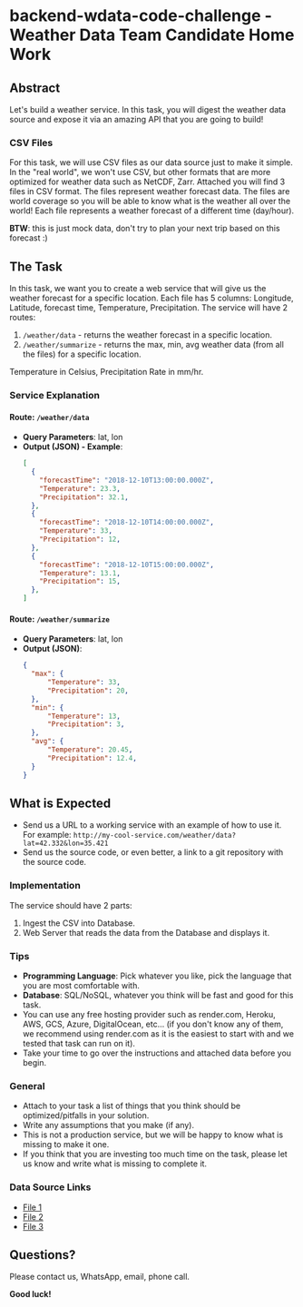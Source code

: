 # backend-wdata-code-challenge - Weather Data Team Candidate Home Work

## Abstract
Let's build a weather service. In this task, you will digest the weather data source and expose it via an amazing API that you are going to build!

### CSV Files
For this task, we will use CSV files as our data source just to make it simple. In the "real world", we won't use CSV, but other formats that are more optimized for weather data such as NetCDF, Zarr. Attached you will find 3 files in CSV format. The files represent weather forecast data. The files are world coverage so you will be able to know what is the weather all over the world! Each file represents a weather forecast of a different time (day/hour). 

**BTW**: this is just mock data, don't try to plan your next trip based on this forecast :)

## The Task
In this task, we want you to create a web service that will give us the weather forecast for a specific location. Each file has 5 columns: Longitude, Latitude, forecast time, Temperature, Precipitation. The service will have 2 routes:

1. `/weather/data` - returns the weather forecast in a specific location.
2. `/weather/summarize` - returns the max, min, avg weather data (from all the files) for a specific location.

Temperature in Celsius, Precipitation Rate in mm/hr.

### Service Explanation
#### Route: `/weather/data`
- **Query Parameters**: lat, lon
- **Output (JSON) - Example**:
    ```json
    [
      {
        "forecastTime": "2018-12-10T13:00:00.000Z",
        "Temperature": 23.3,
        "Precipitation": 32.1,
      },
      {
        "forecastTime": "2018-12-10T14:00:00.000Z",
        "Temperature": 33,
        "Precipitation": 12,
      },
      {
        "forecastTime": "2018-12-10T15:00:00.000Z",
        "Temperature": 13.1,
        "Precipitation": 15,
      },
    ]
    ```

#### Route: `/weather/summarize`
- **Query Parameters**: lat, lon
- **Output (JSON)**:
    ```json
    {
      "max": {
          "Temperature": 33,
          "Precipitation": 20,
      },
      "min": {
          "Temperature": 13,
          "Precipitation": 3,
      },
      "avg": {
          "Temperature": 20.45,
          "Precipitation": 12.4,
      }
    }
    ```

## What is Expected
- Send us a URL to a working service with an example of how to use it. For example: `http://my-cool-service.com/weather/data?lat=42.332&lon=35.421`
- Send us the source code, or even better, a link to a git repository with the source code.

### Implementation
The service should have 2 parts:
1. Ingest the CSV into Database.
2. Web Server that reads the data from the Database and displays it.

### Tips
- **Programming Language**: Pick whatever you like, pick the language that you are most comfortable with.
- **Database**: SQL/NoSQL, whatever you think will be fast and good for this task.
- You can use any free hosting provider such as render.com, Heroku, AWS, GCS, Azure, DigitalOcean, etc... (if you don't know any of them, we recommend using render.com as it is the easiest to start with and we tested that task can run on it).
- Take your time to go over the instructions and attached data before you begin.

### General
- Attach to your task a list of things that you think should be optimized/pitfalls in your solution.
- Write any assumptions that you make (if any).
- This is not a production service, but we will be happy to know what is missing to make it one.
- If you think that you are investing too much time on the task, please let us know and write what is missing to complete it.

### Data Source Links
- [File 1](https://storage.googleapis.com/tomorrow-external-access/Data-Team-Candidate-Home-Work-Task/File1.csv)
- [File 2](https://storage.googleapis.com/tomorrow-external-access/Data-Team-Candidate-Home-Work-Task/File2.csv)
- [File 3](https://storage.googleapis.com/tomorrow-external-access/Data-Team-Candidate-Home-Work-Task/File3.csv)


## Questions?
Please contact us, WhatsApp, email, phone call.

**Good luck!**
